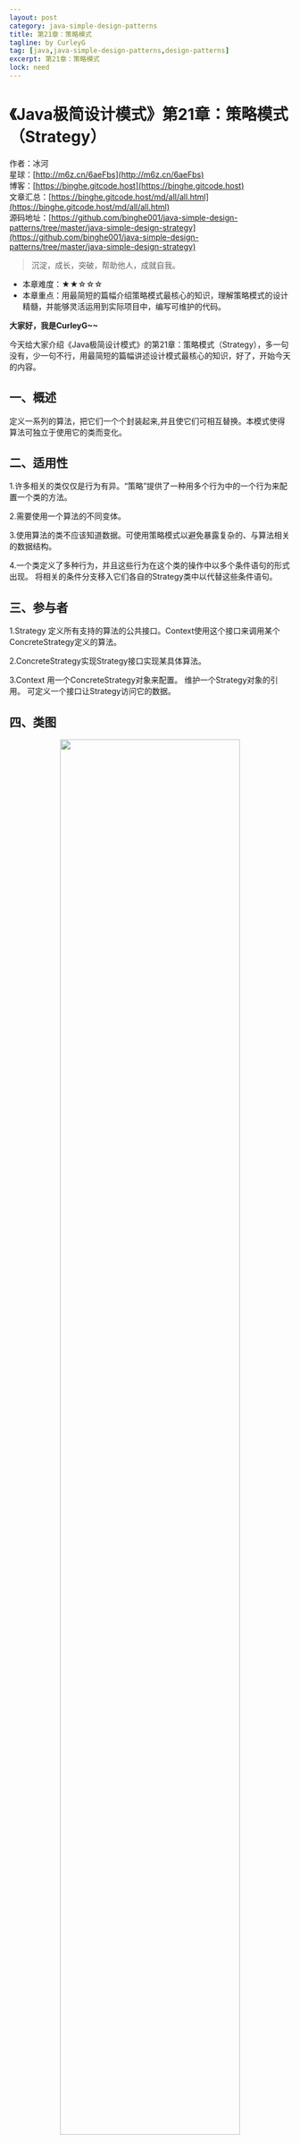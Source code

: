 ```yaml
---
layout: post
category: java-simple-design-patterns
title: 第21章：策略模式
tagline: by CurleyG
tag: [java,java-simple-design-patterns,design-patterns]
excerpt: 第21章：策略模式
lock: need
---
```


# 《Java极简设计模式》第21章：策略模式（Strategy）

作者：冰河
<br/>星球：[http://m6z.cn/6aeFbs](http://m6z.cn/6aeFbs)
<br/>博客：[https://binghe.gitcode.host](https://binghe.gitcode.host)
<br/>文章汇总：[https://binghe.gitcode.host/md/all/all.html](https://binghe.gitcode.host/md/all/all.html)
<br/>源码地址：[https://github.com/binghe001/java-simple-design-patterns/tree/master/java-simple-design-strategy](https://github.com/binghe001/java-simple-design-patterns/tree/master/java-simple-design-strategy)

> 沉淀，成长，突破，帮助他人，成就自我。

* 本章难度：★★☆☆☆
* 本章重点：用最简短的篇幅介绍策略模式最核心的知识，理解策略模式的设计精髓，并能够灵活运用到实际项目中，编写可维护的代码。

**大家好，我是CurleyG~~**

今天给大家介绍《Java极简设计模式》的第21章：策略模式（Strategy），多一句没有，少一句不行，用最简短的篇幅讲述设计模式最核心的知识，好了，开始今天的内容。

## 一、概述 

定义一系列的算法，把它们一个个封装起来,并且使它们可相互替换。本模式使得算法可独立于使用它的类而变化。

## 二、适用性

1.许多相关的类仅仅是行为有异。“策略”提供了一种用多个行为中的一个行为来配置一个类的方法。

2.需要使用一个算法的不同变体。

3.使用算法的类不应该知道数据。可使用策略模式以避免暴露复杂的、与算法相关的数据结构。

4.一个类定义了多种行为，并且这些行为在这个类的操作中以多个条件语句的形式出现。 将相关的条件分支移入它们各自的Strategy类中以代替这些条件语句。

## 三、参与者

1.Strategy 定义所有支持的算法的公共接口。Context使用这个接口来调用某个ConcreteStrategy定义的算法。

2.ConcreteStrategy实现Strategy接口实现某具体算法。

3.Context 用一个ConcreteStrategy对象来配置。 维护一个Strategy对象的引用。 可定义一个接口让Strategy访问它的数据。

## 四、类图

<div align="center">
    <img src="https://binghe.gitcode.host/assets/images/core/design/2023-07-29-001.png?raw=true" width="80%">
    <br/>
</div>

## 五、示例

**Strategy**

```java
/**
 * @author binghe(微信 : hacker_binghe)
 * @version 1.0.0
 * @description Strategy
 * @github https://github.com/binghe001
 * @copyright 公众号: 冰河技术
 */
public interface Strategy {
    void method();
}
```

**ConcreteStrategy**

```java
/**
 * @author binghe(微信 : hacker_binghe)
 * @version 1.0.0
 * @description ConcreteStrategy
 * @github https://github.com/binghe001
 * @copyright 公众号: 冰河技术
 */
public class StrategyImplA implements Strategy{
    @Override
    public void method() {
        System.out.println("这是第一个实现");
    }
}
```

```java
/**
 * @author binghe(微信 : hacker_binghe)
 * @version 1.0.0
 * @description ConcreteStrategy
 * @github https://github.com/binghe001
 * @copyright 公众号: 冰河技术
 */
public class StrategyImplB implements Strategy{
    @Override
    public void method() {
        System.out.println("这是第二个实现");
    }
}
```

```java
/**
 * @author binghe(微信 : hacker_binghe)
 * @version 1.0.0
 * @description ConcreteStrategy
 * @github https://github.com/binghe001
 * @copyright 公众号: 冰河技术
 */
public class StrategyImplC implements Strategy{
    @Override
    public void method() {
        System.out.println("这是第三个实现");
    }
}
```

**Context** 

```java
/**
 * @author binghe(微信 : hacker_binghe)
 * @version 1.0.0
 * @description Context
 * @github https://github.com/binghe001
 * @copyright 公众号: 冰河技术
 */
public class Context {

    private Strategy stra;

    public Context(Strategy stra) {
        this.stra = stra;
    }

    public void doMethod() {
        stra.method();
    }
}
```

**Test** 

```java
/**
 * @author binghe(微信 : hacker_binghe)
 * @version 1.0.0
 * @description 测试类
 * @github https://github.com/binghe001
 * @copyright 公众号: 冰河技术
 */
public class Test {
    public static void main(String[] args) {
        Context ctx = new Context(new StrategyImplA());
        ctx.doMethod();

        ctx = new Context(new StrategyImplB());
        ctx.doMethod();

        ctx = new Context(new StrategyImplC());
        ctx.doMethod();
    }
}
```

**Result**

```bash
这是第一个实现
这是第二个实现
这是第三个实现
```

**好了，今天就到这儿吧，相信大家对策略模式有了更清晰的了解，我是冰河，我们下期见~~**

## 星球服务

加入星球，你将获得：

1.项目学习：微服务入门必备的SpringCloud  Alibaba实战项目、手写RPC项目—所有大厂都需要的项目【含上百个经典面试题】、深度解析Spring6核心技术—只要学习Java就必须深度掌握的框架【含数十个经典思考题】、Seckill秒杀系统项目—进大厂必备高并发、高性能和高可用技能。

2.框架源码：手写RPC项目—所有大厂都需要的项目【含上百个经典面试题】、深度解析Spring6核心技术—只要学习Java就必须深度掌握的框架【含数十个经典思考题】。

3.硬核技术：深入理解高并发系列（全册）、深入理解JVM系列（全册）、深入浅出Java设计模式（全册）、MySQL核心知识（全册）。

4.技术小册：深入理解高并发编程（第1版）、深入理解高并发编程（第2版）、从零开始手写RPC框架、SpringCloud  Alibaba实战、冰河的渗透实战笔记、MySQL核心知识手册、Spring IOC核心技术、Nginx核心技术、面经手册等。

5.技术与就业指导：提供相关就业辅导和未来发展指引，冰河从初级程序员不断沉淀，成长，突破，一路成长为互联网资深技术专家，相信我的经历和经验对你有所帮助。

冰河的知识星球是一个简单、干净、纯粹交流技术的星球，不吹水，目前加入享5折优惠，价值远超门票。加入星球的用户，记得添加冰河微信：hacker_binghe，冰河拉你进星球专属VIP交流群。

## 星球重磅福利

跟冰河一起从根本上提升自己的技术能力，架构思维和设计思路，以及突破自身职场瓶颈，冰河特推出重大优惠活动，扫码领券进行星球，**直接立减149元，相当于5折，** 这已经是星球最大优惠力度！

<div align="center">
    <img src="https://binghe.gitcode.host/images/personal/xingqiu_149.png?raw=true" width="80%">
    <br/>
</div>

领券加入星球，跟冰河一起学习《SpringCloud Alibaba实战》、《手撸RPC专栏》和《Spring6核心技术》，更有已经上新的《大规模分布式Seckill秒杀系统》，从零开始介绍原理、设计架构、手撸代码。后续更有硬核中间件项目和业务项目，而这些都是你升职加薪必备的基础技能。

**100多元就能学这么多硬核技术、中间件项目和大厂秒杀系统，如果是我，我会买他个终身会员！**

## 其他方式加入星球

* **链接** ：打开链接 [http://m6z.cn/6aeFbs](http://m6z.cn/6aeFbs) 加入星球。
* **回复** ：在公众号 **冰河技术** 回复 **星球** 领取优惠券加入星球。

**特别提醒：** 苹果用户进圈或续费，请加微信 **hacker_binghe** 扫二维码，或者去公众号 **冰河技术** 回复 **星球** 扫二维码加入星球。

## 星球规划

后续冰河还会在星球更新大规模中间件项目和深度剖析核心技术的专栏，目前已经规划的专栏如下所示。

### 中间件项目

* 《大规模分布式定时调度中间件项目实战（非Demo）》：全程手撸代码。
* 《大规模分布式IM（即时通讯）项目实战（非Demo）》：全程手撸代码。
* 《大规模分布式网关项目实战（非Demo）》：全程手撸代码。
* 《手写Redis》：全程手撸代码。
* 《手写JVM》全程手撸代码。

### 超硬核项目

* 《从零落地秒杀系统项目》：全程手撸代码，在阿里云实现压测（**已上新**）。
* 《大规模电商系统商品详情页项目》：全程手撸代码，在阿里云实现压测。
* 其他待规划的实战项目，小伙伴们也可以提一些自己想学的，想一起手撸的实战项目。。。


既然星球规划了这么多内容，那么肯定就会有小伙伴们提出疑问：这么多内容，能更新完吗？我的回答就是：一个个攻破呗，咱这星球干就干真实中间件项目，剖析硬核技术和项目，不做Demo。初衷就是能够让小伙伴们学到真正的核心技术，不再只是简单的做CRUD开发。所以，每个专栏都会是硬核内容，像《SpringCloud Alibaba实战》、《手撸RPC专栏》和《Spring6核心技术》就是很好的示例。后续的专栏只会比这些更加硬核，杜绝Demo开发。

小伙伴们跟着冰河认真学习，多动手，多思考，多分析，多总结，有问题及时在星球提问，相信在技术层面，都会有所提高。将学到的知识和技术及时运用到实际的工作当中，学以致用。星球中不少小伙伴都成为了公司的核心技术骨干，实现了升职加薪的目标。

## 联系冰河

### 加群交流

本群的宗旨是给大家提供一个良好的技术学习交流平台，所以杜绝一切广告！由于微信群人满 100 之后无法加入，请扫描下方二维码先添加作者 “冰河” 微信(hacker_binghe)，备注：`星球编号`。



<div align="center">
    <img src="https://binghe.gitcode.host/images/personal/hacker_binghe.jpg?raw=true" width="180px">
    <div style="font-size: 18px;">冰河微信</div>
    <br/>
</div>



### 公众号

分享各种编程语言、开发技术、分布式与微服务架构、分布式数据库、分布式事务、云原生、大数据与云计算技术和渗透技术。另外，还会分享各种面试题和面试技巧。内容在 **冰河技术** 微信公众号首发，强烈建议大家关注。

<div align="center">
    <img src="https://binghe.gitcode.host/images/personal/ice_wechat.jpg?raw=true" width="180px">
    <div style="font-size: 18px;">公众号：冰河技术</div>
    <br/>
</div>


### 视频号

定期分享各种编程语言、开发技术、分布式与微服务架构、分布式数据库、分布式事务、云原生、大数据与云计算技术和渗透技术。另外，还会分享各种面试题和面试技巧。

<div align="center">
    <img src="https://binghe.gitcode.host/images/personal/ice_video.png?raw=true" width="180px">
    <div style="font-size: 18px;">视频号：冰河技术</div>
    <br/>
</div>



### 星球

加入星球 **[冰河技术](http://m6z.cn/6aeFbs)**，可以获得本站点所有学习内容的指导与帮助。如果你遇到不能独立解决的问题，也可以添加冰河的微信：**hacker_binghe**， 我们一起沟通交流。另外，在星球中不只能学到实用的硬核技术，还能学习**实战项目**！

关注 [冰河技术](https://img-blog.csdnimg.cn/20210426115714643.jpg?raw=true)公众号，回复 `星球` 可以获取入场优惠券。

<div align="center">
    <img src="https://binghe.gitcode.host/images/personal/xingqiu.png?raw=true" width="180px">
    <div style="font-size: 18px;">知识星球：冰河技术</div>
    <br/>
</div>
